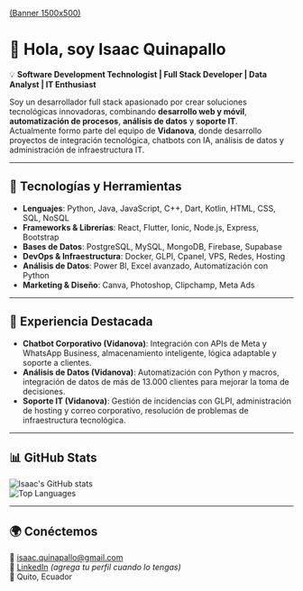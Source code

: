 [(Banner 1500x500)](https://media.licdn.com/dms/image/v2/D4E16AQE-yu7uiONdfg/profile-displaybackgroundimage-shrink_350_1400/B4EZl_LFDUKUAY-/0/1758775235443?e=1761782400&v=beta&t=HvQifXxzAFqPtpHif7Hzhx8LmHW1H7oVDusK8_jHvXo)

# 👋 Hola, soy Isaac Quinapallo  

💡 **Software Development Technologist | Full Stack Developer | Data Analyst | IT Enthusiast**

Soy un desarrollador full stack apasionado por crear soluciones tecnológicas innovadoras, combinando **desarrollo web y móvil**, **automatización de procesos**, **análisis de datos** y **soporte IT**.  
Actualmente formo parte del equipo de **Vidanova**, donde desarrollo proyectos de integración tecnológica, chatbots con IA, análisis de datos y administración de infraestructura IT.  

---

## 🚀 Tecnologías y Herramientas
- **Lenguajes**: Python, Java, JavaScript, C++, Dart, Kotlin, HTML, CSS, SQL, NoSQL  
- **Frameworks & Librerías**: React, Flutter, Ionic, Node.js, Express, Bootstrap  
- **Bases de Datos**: PostgreSQL, MySQL, MongoDB, Firebase, Supabase  
- **DevOps & Infraestructura**: Docker, GLPI, Cpanel, VPS, Redes, Hosting  
- **Análisis de Datos**: Power BI, Excel avanzado, Automatización con Python  
- **Marketing & Diseño**: Canva, Photoshop, Clipchamp, Meta Ads  

---

## 📌 Experiencia Destacada
- **Chatbot Corporativo (Vidanova)**: Integración con APIs de Meta y WhatsApp Business, almacenamiento inteligente, lógica adaptable y soporte a clientes.  
- **Análisis de Datos (Vidanova)**: Automatización con Python y macros, integración de datos de más de 13.000 clientes para mejorar la toma de decisiones.  
- **Soporte IT (Vidanova)**: Gestión de incidencias con GLPI, administración de hosting y correo corporativo, resolución de problemas de infraestructura tecnológica.  

---

## 📊 GitHub Stats
![Isaac's GitHub stats](https://github-readme-stats.vercel.app/api?username=IsaacQuinapallo&show_icons=true&theme=radical)  
![Top Languages](https://github-readme-stats.vercel.app/api/top-langs/?username=IsaacQuinapallo&layout=compact&theme=radical)  

---

## 🌍 Conéctemos
📩 isaac.quinapallo@gmail.com  
💼 [LinkedIn](https://www.linkedin.com) *(agrega tu perfil cuando lo tengas)*  
📍 Quito, Ecuador
